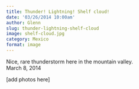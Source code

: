 ```yaml
---
title: Thunder! Lightning! Shelf cloud!
date: '03/26/2014 10:00am'
author: Glenn
slug: thunder-lightning-shelf-cloud
image: shelf-cloud.jpg
category: Mexico
format: image
---
```

Nice, rare thunderstorm here in the mountain valley.  
March 8, 2014

[add photos here]